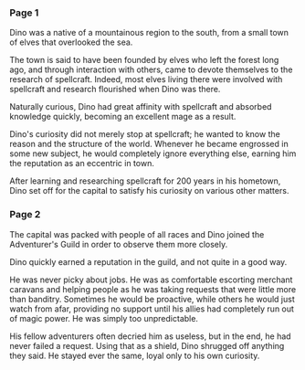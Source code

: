 ### Page 1

Dino was a native of a mountainous region to the south, from a small town of elves that overlooked the sea.

The town is said to have been founded by elves who left the forest long ago, and through interaction with others, came to devote themselves to the research of spellcraft. Indeed, most elves living there were involved with spellcraft and research flourished when Dino was there.

Naturally curious, Dino had great affinity with spellcraft and absorbed knowledge quickly, becoming an excellent mage as a result.

Dino's curiosity did not merely stop at spellcraft; he wanted to know the reason and the structure of the world. Whenever he became engrossed in some new subject, he would completely ignore everything else, earning him the reputation as an eccentric in town.

After learning and researching spellcraft for 200 years in his hometown, Dino set off for the capital to satisfy his curiosity on various other matters.

### Page 2

The capital was packed with people of all races and Dino joined the Adventurer's Guild in order to observe them more closely.

Dino quickly earned a reputation in the guild, and not quite in a good way.

He was never picky about jobs. He was as comfortable escorting merchant caravans and helping people as he was taking requests that were little more than banditry. Sometimes he would be proactive, while others he would just watch from afar, providing no support until his allies had completely run out of magic power. He was simply too unpredictable.

His fellow adventurers often decried him as useless, but in the end, he had never failed a request. Using that as a shield, Dino shrugged off anything they said. He stayed ever the same, loyal only to his own curiosity.
